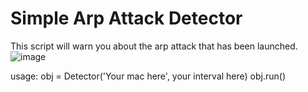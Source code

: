 # Simple Arp Attack Detector
This script will warn you about the arp attack that has been launched.
![image](https://user-images.githubusercontent.com/101527966/158081550-da44af27-01dc-4f77-a436-d1278556fb96.png)

usage:
  obj = Detector('Your mac here', your interval here)
  obj.run()

